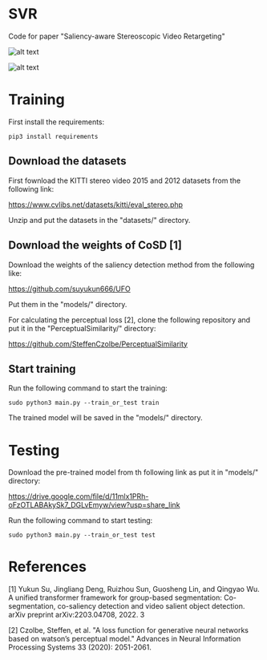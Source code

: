 # SVR

Code for paper "Saliency-aware Stereoscopic Video Retargeting"


![alt text](https://github.com/z65451/SVR/blob/main/model.jpg)

![alt text](https://github.com/z65451/SVR/blob/main/result.png)

# Training

First install the requirements:

```
pip3 install requirements
```


## Download the datasets
First fownload the KITTI stereo video 2015 and 2012 datasets from the following link:

https://www.cvlibs.net/datasets/kitti/eval_stereo.php

Unzip and put the datasets in the "datasets/" directory.

## Download the weights of CoSD [1]

Download the weights of the saliency detection method from the following like:

https://github.com/suyukun666/UFO

Put them in the "models/" directory.

For calculating the perceptual loss [2], clone the following repository and put it in the "PerceptualSimilarity/" directory:

https://github.com/SteffenCzolbe/PerceptualSimilarity

## Start training

Run the following command to start the training:

```
sudo python3 main.py --train_or_test train
```

The trained model will be saved in the "models/" directory.


# Testing
Download the pre-trained model from th following link as put it in "models/" directory:

https://drive.google.com/file/d/11mlx1PRh-oFzOTLABAkySk7_DGLvEmyw/view?usp=share_link

Run the following command to start testing:

```
sudo python3 main.py --train_or_test test
```


# References

[1] Yukun Su, Jingliang Deng, Ruizhou Sun, Guosheng Lin,
and Qingyao Wu. A unified transformer framework for
group-based segmentation: Co-segmentation, co-saliency
detection and video salient object detection. arXiv preprint
arXiv:2203.04708, 2022. 3

[2] Czolbe, Steffen, et al. "A loss function for generative neural networks based on watson’s perceptual model." Advances in Neural Information Processing Systems 33 (2020): 2051-2061.
